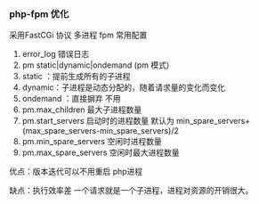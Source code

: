 ### **php-fpm 优化**
采用FastCGi 协议
多进程
fpm 常用配置
1. error_log 错误日志
2. pm static|dynamic|ondemand (pm 模式)
3. static ：提前生成所有的子进程
4. dynamic：子进程是动态分配的，随着请求量的变化而变化
5. ondemand ：直接摒弃 不用
6. pm.max_children 最大子进程数量
7. pm.start_servers 启动时的进程数量 默认为 min_spare_servers+(max_spare_servers-min_spare_servers)/2
8. pm.min_spare_servers 空闲时进程数量
9. pm.max_spare_servers 空闲时最大进程数量

优点：版本迭代可以不用重启 php进程

缺点：执行效率差 一个请求就是一个子进程，进程对资源的开销很大。